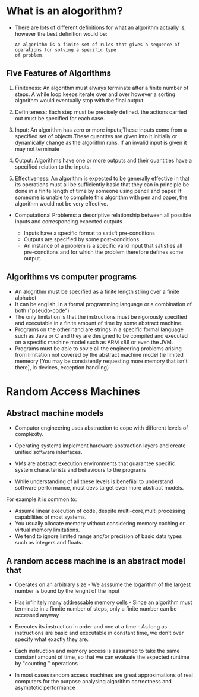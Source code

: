 # What is an alogorithm?

- There are lots of different definitions for what an algorithm actually
  is, however the best definition would be:

  ``` example
  An algorithm is a finite set of rules that gives a sequence of operations for solving a specific type
  of problem.
  ```

## Five Features of Algorithms

1.  Finiteness: An algorithm must always terminate after a finite number
    of steps. A while loop keeps iterate over and over however a sorting
    algorithm would eventually stop with the final output

2.  Definiteness: Each step must be precisely defined. the actions
    carried out must be specified for each case.

3.  Input: An algorithm has zero or more inputs;These inputs come from a
    specified set of objects.These quantites are given into it initially
    or dynamically change as the algorithm runs. If an invalid input is
    given it may not terminate

4.  Output: Algorithms have one or more outputs and their quantities
    have a specified relation to the inputs.

5.  Effectiveness: An algorithm is expected to be generally effective in
    that its operations must all be sufficiently basic that they can in
    principle be done in a finite length of time by someone using pencil
    and paper. If someome is unable to complete this algorithm with pen
    and paper, the algorithm would not be very effective.

- Computational Problems: a descriptive relationship between all
  possible inputs and corresponding expected outputs

  - Inputs have a specific format to satisft pre-conditions
  - Outputs are specified by some post-conditions
  - An instance of a problem is a specific valid input that satisfies
    all pre-conditons and for which the problem therefore defines some
    output.

## Algorithms vs computer programs

- An alogrithm must be specified as a finite length string over a finite
  alphabet
- It can be english, in a formal programming language or a combination
  of both (\"pseudo-code\")
- The only limitation is that the instructions must be rigorously
  specified and executable in a finite amount of time by some abstract
  machine.
- Programs on the other hand are strings in a specific formal language
  such as Java or C and they are designed to be compiled and executed on
  a specific machine model such as ARM x86 or even the JVM.
- Programs must be able to sovle all the engineering problems arising
  from limitation not covered by the abstract machine model (ie limited
  memeory \[You may be consistently requesting more memory that isn\'t
  there\], io devices, exception handling)

# Random Access Machines

## Abstract machine models

- Computer engineering uses abstraction to cope with different levels of
  complexity.

- Operating systems implement hardware abstraction layers and create
  unified software interfaces.

- VMs are abstract execution environments that guarantee specific system
  characterists and behaviours to the programs

- While understanding of all these levels is benefiial to understand
  software performance, most devs target even more abstract models.

For example it is common to:

- Assume linear execution of code, despite multi-core,multi processing
  capabilities of most systems.
- You usually allocate memory without considering memory caching or
  virtual memory limitations.
- We tend to ignore limited range and/or precision of basic data types
  such as integers and floats.

## A random access machine is an abstract model that

- Operates on an arbitrary size - We asssume the logarithm of the
  largest number is bound by the lenght of the input

- Has infinitely many addressable memory cells - Since an algorithm must
  terminate in a finnite number of steps, only a finite number can be
  accessed anyway

- Executes its instruction in order and one at a time - As long as
  instructions are basic and executable in constant time, we don\'t over
  specify what exactly they are.

- Each instruction and memory access is asssumed to take the same
  constant amount of time, so that we can evaluate the expected runtime
  by \"counting \" operations

- In most cases random access machines are great approximations of real
  computers for the purpose analysing algorithm correctness and
  asymptotic performance
